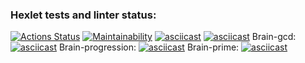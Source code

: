 ### Hexlet tests and linter status:
[![Actions Status](https://github.com/GulshatNigma/php-project-45/workflows/hexlet-check/badge.svg)](https://github.com/GulshatNigma/php-project-45/actions)
[![Maintainability](https://api.codeclimate.com/v1/badges/5c096bf0d8e0cd4bcfd4/maintainability)](https://codeclimate.com/github/GulshatNigma/php-project-45/maintainability)
[![asciicast](https://asciinema.org/a/vzzaJlAIT2rf1K5pP1JwQpm9A.svg)](https://asciinema.org/a/vzzaJlAIT2rf1K5pP1JwQpm9A)
[![asciicast](https://asciinema.org/a/3jLX3nAg1IZChEi7CF6ZmxKed.svg)](https://asciinema.org/a/3jLX3nAg1IZChEi7CF6ZmxKed)
Brain-gcd:
[![asciicast](https://asciinema.org/a/zKVBW1aTPQVsJ3DBtfuNlAPEw.svg)](https://asciinema.org/a/zKVBW1aTPQVsJ3DBtfuNlAPEw)
Brain-progression:
[![asciicast](https://asciinema.org/a/NETBZhHHjqjLd9bm7UjbwMe68.svg)](https://asciinema.org/a/NETBZhHHjqjLd9bm7UjbwMe68)
Brain-prime:
[![asciicast](https://asciinema.org/a/un9DVQJsI1uwgOnmOirSqFeg2.svg)](https://asciinema.org/a/un9DVQJsI1uwgOnmOirSqFeg2)